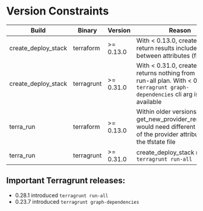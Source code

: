 # Version Constraints

| Build | Binary | Version | Reason |
|-------|--------|---------|--------|
| create_deploy_stack | terraform | >= 0.13.0 | With < 0.13.0, create_stack() return results include `\n` between attributes (fixable) |
| create_deploy_stack | terragrunt | >= 0.31.0 | With < 0.31.0, create_stack() returns nothing from parsing run-all plan. With < 0.23.7, `terragrunt graph-dependencies` cli arg is not available |
| terra_run | terraform | >= 0.13.0 | Within older versions, get_new_provider_resources() would need different parsing of the provider attribute from the tfstate file |
| terra_run | terragrunt | >= 0.31.0 | create_deploy_stack requires `terragrunt run-all` |


## Important Terragrunt releases:
- 0.28.1 introduced `terragrunt run-all`
- 0.23.7 introduced `terragrunt graph-dependencies`